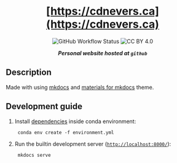 <div align="center">

# [https://cdnevers.ca](https://cdnevers.ca)

![GitHub Workflow Status](https://img.shields.io/github/actions/workflow/status/cdnevers/cdnevers.github.io/main.yml?style=flat-square&labelColor=black)
![CC BY 4.0](https://img.shields.io/github/license/cdnevers/cdnevers.github.io?style=flat-square&color=blue&labelColor=black)

***Personal website hosted at `github`***

</div>

## Description

Made with using [mkdocs](https://www.mkdocs.org/) and [materials for mkdocs](https://squidfunk.github.io/mkdocs-material/) theme.

[cc-by]: http://creativecommons.org/licenses/by/4.0/
[cc-by-image]: https://i.creativecommons.org/l/by/4.0/80x15.png

## Development guide

1. Install [dependencies](requirements.txt) inside conda environment:

        conda env create -f environment.yml

2. Run the builtin development server ([`http://localhost:8000/`](http://localhost:8000/)):

        mkdocs serve

